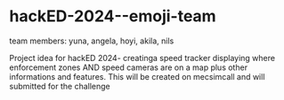 # hackED-2024--emoji-team
team members: yuna, angela, hoyi, akila, nils

Project idea for hackED 2024- creatinga speed tracker displaying where enforcement zones AND speed cameras are on a map plus other informations and features. This will be created on mecsimcall and will submitted for the challenge
